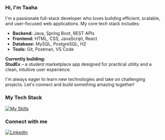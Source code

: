 ### Hi, I'm Taaha

I'm a passionate full-stack developer who loves building efficient, scalable, and user-focused web applications. My core tech stack includes:

- **Backend:** Java, Spring Boot, REST APIs  
- **Frontend:** HTML, CSS, JavaScript, React  
- **Database:** MySQL, PostgreSQL, H2  
- **Tools:** Git, Postman, VS Code  

 **Currently building:**  
**StudEx** – a student marketplace app designed for practical utility and a clean, intuitive user experience.

I'm always eager to learn new technologies and take on challenging projects. Let's connect and build something amazing together!

###  My Tech Stack

[![My Skills](https://skillicons.dev/icons?i=java,spring,springboot,react,js,html,css,postgresql,mysql,git,postman,vscode)](https://skillicons.dev)


### Connect with me

[![LinkedIn](https://img.shields.io/badge/LinkedIn-blue?style=flat&logo=linkedin)](https://www.linkedin.com/in/taaha-siddiqui-0293ba253)
